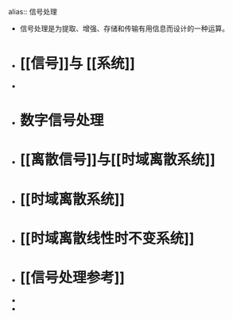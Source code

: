 alias:: 信号处理

- 信号处理是为提取、增强、存储和传输有用信息而设计的一种运算。
- # [[信号]]与 [[系统]]
-
- # 数字信号处理
- # [[离散信号]]与[[时域离散系统]]
- # [[时域离散系统]]
- # [[时域离散线性时不变系统]]
- #  [[信号处理参考]]
-
-